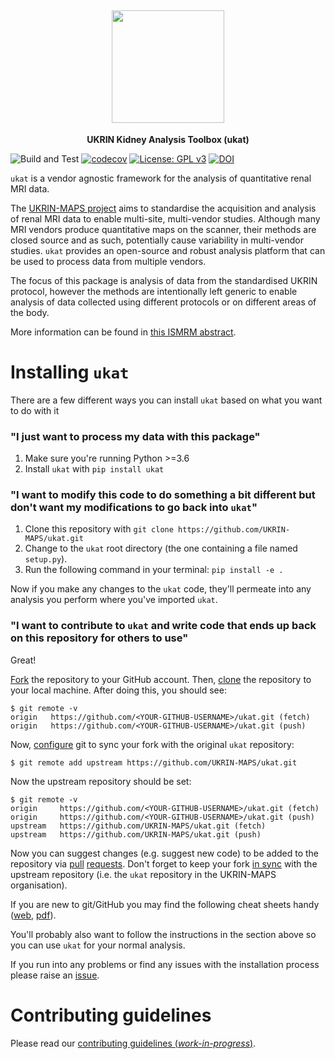 <h2 align="center"><img src="https://raw.githubusercontent.com/UKRIN-MAPS/ukat/master/images/ukat_logo.png" height="180"></h2>
<p align="center"><strong>UKRIN Kidney Analysis Toolbox (ukat) </strong></p>

![Build and Test](https://github.com/UKRIN-MAPS/ukat/workflows/Build%20and%20Test/badge.svg?branch=master)
[![codecov](https://codecov.io/gh/UKRIN-MAPS/ukat/branch/master/graph/badge.svg?token=QJ9DQONJBP)](https://codecov.io/gh/UKRIN-MAPS/ukat)
[![License: GPL v3](https://img.shields.io/badge/License-GPLv3-blue.svg)](https://www.gnu.org/licenses/gpl-3.0)
[![DOI](https://zenodo.org/badge/256993671.svg)](https://zenodo.org/badge/latestdoi/256993671)

`ukat` is a vendor agnostic framework for the analysis of quantitative renal MRI data. 

The [UKRIN-MAPS project](https://www.nottingham.ac.uk/research/groups/spmic/research/uk-renal-imaging-network/ukrin-maps.aspx) aims to standardise the acquisition and analysis of renal MRI data to enable multi-site, 
multi-vendor studies. 
Although many MRI vendors produce quantitative maps on the scanner, their methods are closed source and as such, 
potentially cause variability in multi-vendor studies. `ukat` provides an open-source and robust analysis platform that can be used to process data from multiple vendors. 

The focus of this package is analysis of data from the standardised UKRIN protocol, however the methods are intentionally 
left generic to enable analysis of data collected using different protocols or on different areas of the body.

More information can be found in [this ISMRM abstract](https://www.researchgate.net/publication/349830229_UKRIN_Kidney_Analysis_Toolbox_UKAT_A_Framework_for_Harmonized_Quantitative_Renal_MRI_Analysis).

# Installing `ukat`
There are a few different ways you can install `ukat` based on what you want to do with it
### "I just want to process my data with this package"
1. Make sure you're running Python >=3.6
2. Install `ukat` with `pip install ukat`

### "I want to modify this code to do something a bit different but don't want my modifications to go back into `ukat`"
1. Clone this repository with `git clone https://github.com/UKRIN-MAPS/ukat.git`
2. Change to the `ukat` root directory (the one containing a file named `setup.py`).
3. Run the following command in your terminal: `pip install -e . `

Now if you make any changes to the `ukat` code, they'll permeate into any analysis you perform where you've imported `ukat`.

### "I want to contribute to `ukat` and write code that ends up back on this repository for others to use"
Great! 

[Fork](https://help.github.com/en/github/getting-started-with-github/fork-a-repo) the repository to your GitHub account. Then, [clone](https://help.github.com/en/github/getting-started-with-github/fork-a-repo#step-2-create-a-local-clone-of-your-fork) the repository to your local machine. After doing this, you should see:

    $ git remote -v
    origin   https://github.com/<YOUR-GITHUB-USERNAME>/ukat.git (fetch)
    origin   https://github.com/<YOUR-GITHUB-USERNAME>/ukat.git (push)

Now, [configure](https://help.github.com/en/github/getting-started-with-github/fork-a-repo#step-3-configure-git-to-sync-your-fork-with-the-original-spoon-knife-repository) git to sync your fork with the original `ukat` repository:

    $ git remote add upstream https://github.com/UKRIN-MAPS/ukat.git

Now the upstream repository should be set:

    $ git remote -v
    origin     https://github.com/<YOUR-GITHUB-USERNAME>/ukat.git (fetch)
    origin     https://github.com/<YOUR-GITHUB-USERNAME>/ukat.git (push)
    upstream   https://github.com/UKRIN-MAPS/ukat.git (fetch)
    upstream   https://github.com/UKRIN-MAPS/ukat.git (push)

Now you can suggest changes (e.g. suggest new code) to be added to the repository via [pull](https://help.github.com/en/github/getting-started-with-github/github-glossary#pull-request) [requests](https://help.github.com/en/github/collaborating-with-issues-and-pull-requests/creating-a-pull-request-from-a-fork). Don't forget to keep your fork [in sync](https://help.github.com/en/github/collaborating-with-issues-and-pull-requests/syncing-a-fork) with the upstream repository (i.e. the `ukat` repository in the UKRIN-MAPS organisation).

If you are new to git/GitHub you may find the following cheat sheets handy ([web](https://github.github.com/training-kit/downloads/github-git-cheat-sheet/), [pdf](https://github.github.com/training-kit/downloads/github-git-cheat-sheet.pdf)).

You'll probably also want to follow the instructions in the section above so you can use `ukat` for your normal analysis.

If you run into any problems or find any issues with the installation process please raise an [issue](https://github.com/UKRIN-MAPS/ukat/issues).

# Contributing guidelines
Please read our [contributing guidelines (*work-in-progress*)](.github/CONTRIBUTING.md).
